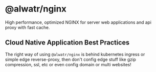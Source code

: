 # @alwatr/nginx

High performance, optimized NGINX for server web applications and api proxy with fast cache.

## Cloud Native Application Best Practices

The right way of using `@alwatr/nginx` is behind kubernetes ingress or simple edge reverse-proxy, then don't config edge stuff like gzip compression, ssl, etc or even config domain or multi websites!
